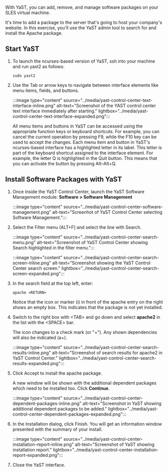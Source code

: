With YaST, you can add, remove, and manage software packages on your SLES virtual machine.

It's time to add a package to the server that's going to host your company's website. In this exercise, you'll use the YaST admin tool to search for and install the Apache package.

## Start YaST 

1. To launch the ncurses-based version of YaST, ssh into your machine and run yast2 as follows: 

    ```console
    sudo yast2
    ```  

1. Use the Tab or arrow keys to navigate between interface elements like menu items, fields, and buttons.

    :::image type="content" source="../media/yast-control-center-text-interface-inline.png" alt-text="Screenshot of the YAST control center text interface immediately after starting." lightbox="../media/yast-control-center-text-interface-expanded.png":::

    All menu items and buttons in YaST can be accessed using the appropriate function keys or keyboard shortcuts. For example, you can cancel the current operation by pressing F9, while the F10 key can be used to accept the changes. Each menu item and button in YaST's ncurses-based interface has a highlighted letter in its label. This letter is part of the keyboard shortcut assigned to the interface element. For example, the letter Q is highlighted in the Quit button. This means that you can activate the button by pressing Alt–Alt+Q.

## Install Software Packages with YaST

1. Once inside the YaST Control Center, launch the YaST Software Management module: **Software > Software Management**

    :::image type="content" source="../media/yast-control-center-software-management.png" alt-text="Screenhot of YaST Control Center selecting Software Management.":::

1. Select the Filter menu (ALT+F] and select the line with Search.

    :::image type="content" source="../media/yast-control-center-search-menu.png" alt-text="Screenshot of YaST Control Center showing Search highlighted in the filter menu.":::

    :::image type="content" source="../media/yast-control-center-search-screen-inline.png" alt-text="Screenshot showing the YaST Control Center search screen." lightbox="../media/yast-control-center-search-screen-expanded.png":::

1. In the search field at the top left, enter:  

    ```console
    apache <RETURN> 
    ```

    Notice that the icon or marker (i) in front of the apache entry on the right shows an empty box. This indicates that the package is not yet installed. 

1. Switch to the right box with \<TAB\> and go down and select **apache2** in the list with the \<SPACE\> bar.

    The icon changes to a check mark (or "+").  Any shown dependencies will also be indicated (a+).

    :::image type="content" source="../media/yast-control-center-search-results-inline.png" alt-text="Screenshot of search results for apache2 in YaST Control Center." lightbox="../media/yast-control-center-search-results-expanded.png":::

1. Click Accept to install the apache package.

    A new window will be shown with the additional dependent packages which need to be installed too. Click **Continue**.

    :::image type="content" source="../media/yast-control-center-dependent-packages-inline.png" alt-text="Screenshot in YaST showing additional dependent packages to be added." lightbox="../media/yast-control-center-dependent-packages-expanded.png":::

1. In the Installation dialog, click Finish. You will get an information window presented with the summary of your install.

    :::image type="content" source="../media/yast-control-center-installation-report-inline.png" alt-text="Screenshot of YaST showing installation report." lightbox="../media/yast-control-center-installation-report-expanded.png":::

1. Close the YaST interface.
